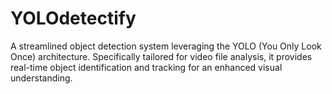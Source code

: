 # YOLOdetectify
 A streamlined object detection system leveraging the YOLO (You Only Look Once) architecture. Specifically tailored for video file analysis, it provides real-time object identification and tracking for an enhanced visual understanding.
